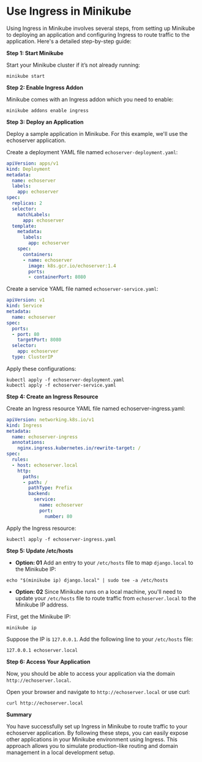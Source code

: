 # Use Ingress in Minikube

Using Ingress in Minikube involves several steps, from setting up Minikube to deploying an application and configuring Ingress to route traffic to the application. Here's a detailed step-by-step guide:

**Step 1: Start Minikube**

Start your Minikube cluster if it’s not already running:

```
minikube start
```
**Step 2: Enable Ingress Addon**

Minikube comes with an Ingress addon which you need to enable:

```
minikube addons enable ingress
```
**Step 3: Deploy an Application**

Deploy a sample application in Minikube. For this example, we'll use the echoserver application.

Create a deployment YAML file named `echoserver-deployment.yaml`:

```yaml
apiVersion: apps/v1
kind: Deployment
metadata:
  name: echoserver
  labels:
    app: echoserver
spec:
  replicas: 2
  selector:
    matchLabels:
      app: echoserver
  template:
    metadata:
      labels:
        app: echoserver
    spec:
      containers:
      - name: echoserver
        image: k8s.gcr.io/echoserver:1.4
        ports:
        - containerPort: 8080
```
Create a service YAML file named `echoserver-service.yaml`:

```yaml
apiVersion: v1
kind: Service
metadata:
  name: echoserver
spec:
  ports:
  - port: 80
    targetPort: 8080
  selector:
    app: echoserver
  type: ClusterIP
```

Apply these configurations:
```
kubectl apply -f echoserver-deployment.yaml
kubectl apply -f echoserver-service.yaml
```
**Step 4: Create an Ingress Resource**

Create an Ingress resource YAML file named echoserver-ingress.yaml:

```yaml
apiVersion: networking.k8s.io/v1
kind: Ingress
metadata:
  name: echoserver-ingress
  annotations:
    nginx.ingress.kubernetes.io/rewrite-target: /
spec:
  rules:
  - host: echoserver.local
    http:
      paths:
      - path: /
        pathType: Prefix
        backend:
          service:
            name: echoserver
            port:
              number: 80
```
Apply the Ingress resource:
```
kubectl apply -f echoserver-ingress.yaml
```
**Step 5: Update /etc/hosts**

- **Option: 01**
Add an entry to your `/etc/hosts` file to map `django.local` to the Minikube IP:
```
echo "$(minikube ip) django.local" | sudo tee -a /etc/hosts
```
 - **Option: 02**
Since Minikube runs on a local machine, you'll need to update your `/etc/hosts` file to route traffic from `echoserver.local` to the Minikube IP address.

First, get the Minikube IP:

```
minikube ip
```
Suppose the IP is `127.0.0.1`. Add the following line to your `/etc/hosts` file:

```
127.0.0.1 echoserver.local
```
**Step 6: Access Your Application**

Now, you should be able to access your application via the domain `http://echoserver.local`.

Open your browser and navigate to `http://echoserver.local` or use curl:

```
curl http://echoserver.local
```
**Summary**

You have successfully set up Ingress in Minikube to route traffic to your echoserver application. By following these steps, you can easily expose other applications in your Minikube environment using Ingress. This approach allows you to simulate production-like routing and domain management in a local development setup.






